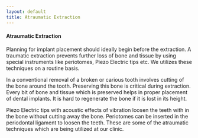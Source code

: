 ```yaml
---
layout: default
title: Atraumatic Extraction
---
```


<h4>Atraumatic Extraction</h4>
<p></p>

<p>Planning for implant placement should ideally begin before the extraction. A traumatic extraction prevents further loss of bone and tissue by using special instruments like periotomes, Piezo Electric tips etc. We utilizes these techniques on a routine basis.
</p>
<p>In a conventional removal of a broken or carious tooth involves cutting of the bone around the tooth. Preserving this bone is critical during extraction. Every bit of bone and tissue which is preserved helps in proper placement of dental implants. It is hard to regenerate the bone if it is lost in its height.
</p>
<p>Piezo Electric tips with acoustic effects of vibration loosen the teeth with in the bone without cutting away the bone.  Periotomes can be inserted in the periodontal ligament to loosen the teeth. These are some of the atraumatic techniques which are being utilized at our clinic.
</p>